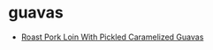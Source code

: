 # guavas

 * [Roast Pork Loin With Pickled Caramelized Guavas](index/r/roast-pork-loin-with-pickled-caramelized-guavas-234804.json)

